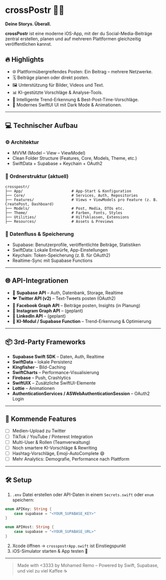 # crossPostr 🧵🚀

**Deine Storys. Überall.**

**crossPostr** ist eine moderne iOS-App, mit der du Social-Media-Beiträge zentral erstellen, planen und auf mehreren Plattformen gleichzeitig veröffentlichen kannst.

## 🔥 Highlights

- 🌐 Plattformübergreifendes Posten: Ein Beitrag – mehrere Netzwerke.
- 🗓️ Beiträge planen oder direkt posten.
- 🖼️ Unterstützung für Bilder, Videos und Text.
- 📊 KI-gestützte Vorschläge & Analyse-Tools.
- 🧠 Intelligente Trend-Erkennung & Best-Post-Time-Vorschläge.
- 📱 Modernes SwiftUI UI mit Dark Mode & Animationen.

---

## 💻 Technischer Aufbau

### ⚙️ Architektur
- MVVM (Model – View – ViewModel)
- Clean Folder Structure (Features, Core, Models, Theme, etc.)
- SwiftData + Supabase + Keychain + OAuth2

### 📁 Ordnerstruktur (aktuell)
```
crosspostr/
├── App/                      # App-Start & Konfiguration
├── Core/                     # Services, Auth, Repositories
├── Features/                 # Views + ViewModels pro Feature (z. B. CreatePost, Dashboard)
├── Models/                   # Post, Media, DTOs etc.
├── Theme/                    # Farben, Fonts, Styles
├── Utilities/                # Hilfsklassen, Extensions
├── Resources/                # Assets & Previews
```

### 🧠 Datenfluss & Speicherung
- Supabase: Benutzerprofile, veröffentlichte Beiträge, Statistiken
- SwiftData: Lokale Entwürfe, App-Einstellungen
- Keychain: Token-Speicherung (z. B. für OAuth2)
- Realtime-Sync mit Supabase Functions

---

## 🌐 API-Integrationen

- 🔐 **Supabase API** – Auth, Datenbank, Storage, Realtime
- 🐦 **Twitter API (v2)** – Text-Tweets posten (OAuth2)
- 📘 **Facebook Graph API** – Beiträge posten, Insights (in Planung)
- 📸 **Instagram Graph API** – (geplant)
- 💼 **LinkedIn API** – (geplant)
- 🧠 **KI-Modul / Supabase Function** – Trend-Erkennung & Optimierung

---

## 📦 3rd-Party Frameworks

- **Supabase Swift SDK** – Daten, Auth, Realtime
- **SwiftData** – lokale Persistenz
- **Kingfisher** – Bild-Caching
- **SwiftCharts** – Performance-Visualisierung
- **Firebase** – Push, Crashlytics
- **SwiftUIX** – Zusätzliche SwiftUI-Elemente
- **Lottie** – Animationen
- **AuthenticationServices / ASWebAuthenticationSession** – OAuth2 Login

---

## 🚀 Kommende Features

- [ ] Medien-Upload zu Twitter
- [ ] TikTok / YouTube / Pinterest Integration
- [ ] Multi-User & Rollen (Teamverwaltung)
- [ ] Noch smartere KI-Vorschläge & Rewriting
- [ ] Hashtag-Vorschläge, Emoji-AutoComplete 😄
- [ ] Mehr Analytics: Demografie, Performance nach Plattform

---

## 🛠️ Setup

1. `.env` Datei erstellen oder API-Daten in einem `Secrets.swift` oder `enum` speichern:
```swift
enum APIKey: String {
    case supabase = "<YOUR_SUPABASE_KEY>"
}

enum APIHost: String {
    case supabase = "<YOUR_SUPABASE_URL>"
}
```

2. Xcode öffnen → `crosspostrApp.swift` ist Einstiegspunkt  
3. iOS-Simulator starten & App testen 💪

---

> Made with <3333 by Mohamed Remo – Powered by Swift, Supabase, und viel zu viel Kaffee ☕
